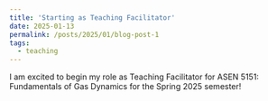 ```yaml
---
title: 'Starting as Teaching Facilitator'
date: 2025-01-13
permalink: /posts/2025/01/blog-post-1
tags:
  - teaching
---
```


I am excited to begin my role as Teaching Facilitator for ASEN 5151: Fundamentals of Gas Dynamics for the Spring 2025 semester!
